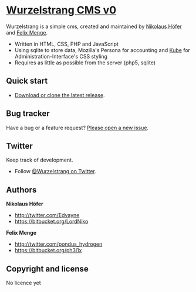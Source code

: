 # [Wurzelstrang CMS v0](https://bitbucket.org/LordNiko/1pagecms)

Wurzelstrang is a simple cms, created and maintained by [Nikolaus Höfer](https://bitbucket.org/LordNiko) and [Felix Menge](https://bitbucket.org/ph3l1x).

* Written in HTML, CSS, PHP and JavaScript
* Using sqlite to store data, Mozilla's Persona for accounting and [Kube](http://imperavi.com/kube/) for Administration-Interface's CSS styling
* Requires as little as possible from the server (php5, sqlite)



## Quick start

* [Download or clone the latest release](https://bitbucket.org/LordNiko/1pagecms/).



## Bug tracker

Have a bug or a feature request? [Please open a new issue](https://bitbucket.org/LordNiko/1pagecms/issues).



## Twitter

Keep track of development.

* Follow [@Wurzelstrang on Twitter](http://twitter.com/wWrzelstrang).



## Authors

**Nikolaus Höfer**

+ http://twitter.com/Edvayne
+ https://bitbucket.org/LordNiko

**Felix Menge**

+ http://twitter.com/pondus_hydrogen
+ https://bitbucket.org/ph3l1x



## Copyright and license

No licence yet